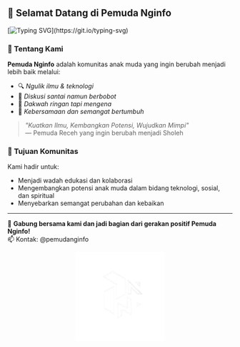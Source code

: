 ## 👋 Selamat Datang di Pemuda Nginfo

[![Typing SVG](https://readme-typing-svg.demolab.com?font=Fira+Code&pause=1000&color=11F7CE&width=900&lines=Halo%2C+kami+dari+Pemuda+Nginfo!;Bersama+kita+belajar%2C+berdiskusi%2C+dan+berdakwah!;Jadilah+bagian+dari+perubahan+positif+anak+muda.)](https://git.io/typing-svg)

### 🌱 Tentang Kami
**Pemuda Nginfo** adalah komunitas anak muda yang ingin berubah menjadi lebih baik melalui:
- 🔍 *Ngulik ilmu & teknologi*
- 💬 *Diskusi santai namun berbobot*
- 🕌 *Dakwah ringan tapi mengena*
- 🤝 *Kebersamaan dan semangat bertumbuh*

> _"Kuatkan Ilmu, Kembangkan Potensi, Wujudkan Mimpi"_  
> — Pemuda Receh yang ingin berubah menjadi Sholeh

### 🎯 Tujuan Komunitas
Kami hadir untuk:
- Menjadi wadah edukasi dan kolaborasi
- Mengembangkan potensi anak muda dalam bidang teknologi, sosial, dan spiritual
- Menyebarkan semangat perubahan dan kebaikan

---

📌 **Gabung bersama kami dan jadi bagian dari gerakan positif Pemuda Nginfo!**  
📫 Kontak: @pemudanginfo

<p align="center">
  <img src="https://raw.githubusercontent.com/notmuzakki/notmuzakki.github.io/main/Pemuda-Nginfo/assets/img/icon.jpg" width="200" alt="Logo Pemuda Nginfo"/>
</p>

